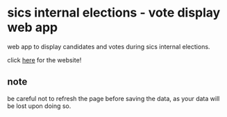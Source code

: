 # sics internal elections - vote display web app
web app to display candidates and votes during sics internal elections.

click <a href='https://meldameldamelda.github.io/sics-internal-elections/'>here</a> for the website!

## note
be careful not to refresh the page before saving the data, as your data will be lost upon doing so.
